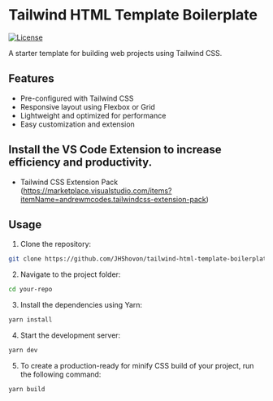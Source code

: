# Tailwind HTML Template Boilerplate

[![License](https://img.shields.io/badge/license-MIT-blue.svg)](https://github.com/JHShovon/tailwind-html-template-boilerplate/blob/main/LICENSE)

A starter template for building web projects using Tailwind CSS.

## Features

- Pre-configured with Tailwind CSS
- Responsive layout using Flexbox or Grid
- Lightweight and optimized for performance
- Easy customization and extension

## Install the VS Code Extension to increase efficiency and productivity.

- Tailwind CSS Extension Pack (https://marketplace.visualstudio.com/items?itemName=andrewmcodes.tailwindcss-extension-pack)

## Usage

1. Clone the repository:

```bash
git clone https://github.com/JHShovon/tailwind-html-template-boilerplate.git
```

2. Navigate to the project folder:

```bash
cd your-repo
```

3. Install the dependencies using Yarn:

```bash
yarn install
```

4. Start the development server:

```bash
yarn dev
```

5. To create a production-ready for minify CSS build of your project, run the following command:

```bash
yarn build
```

